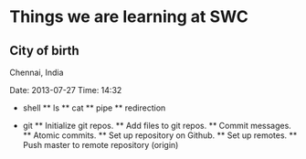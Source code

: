 Things we are learning at SWC
=============================
City of birth
-------------
Chennai, India

Date: 2013-07-27 Time: 14:32

* shell
** ls
** cat
** pipe
** redirection

* git
** Initialize git repos.
** Add files to git repos.
** Commit messages.
** Atomic commits.
** Set up repository on Github.
** Set up remotes.
** Push master to remote repository (origin)
